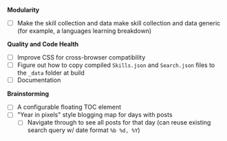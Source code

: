 **Modularity**
- [ ] Make the skill collection and data make skill collection and data generic (for example, a languages learning breakdown)

**Quality and Code Health**
- [ ] Improve CSS for cross-browser compatibility
- [ ] Figure out how to copy compiled `Skills.json` and `Search.json` files to the `_data` folder at build
- [ ] Documentation

**Brainstorming**
- [ ] A configurable floating TOC element
- [ ] "Year in pixels" style blogging map for days with posts
  - [ ] Navigate through to see all posts for that day (can reuse existing search query w/ date format `%b %d, %Y`)